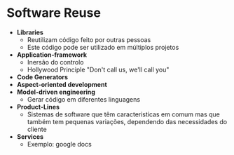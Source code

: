 # Software Reuse

- **Libraries**
  - Reutilizam código feito por outras pessoas
  - Este código pode ser utilizado em múltiplos projetos
- **Application-framework**
  - Inersão do controlo
  - Hollywood Principle "Don't call us, we'll call you"
- **Code Generators**
- **Aspect-oriented development**
- **Model-driven engineering**
  - Gerar código em diferentes linguagens
- **Product-Lines**
  - Sistemas de software que têm caracteristicas em comum mas que também tem pequenas variações, dependendo das necessidades do cliente
- **Services**
  - Exemplo: google docs
